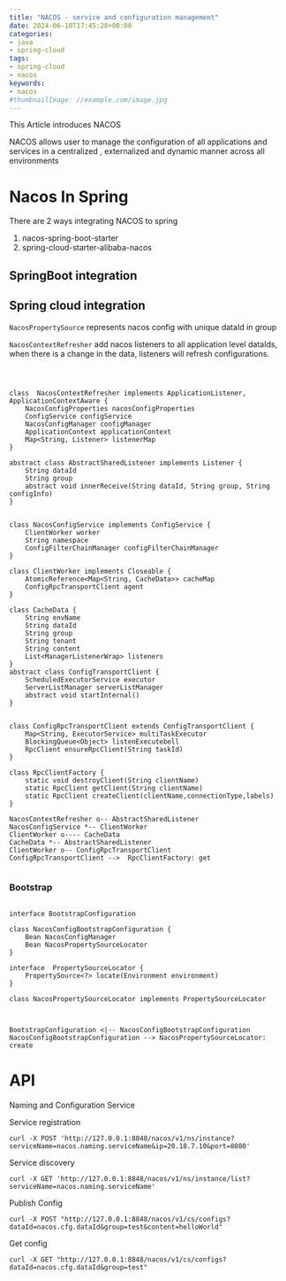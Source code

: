 ```yaml
---
title: "NACOS - service and configuration management"
date: 2024-06-10T17:45:28+08:00
categories:
- java
- spring-cloud
tags:
- spring-cloud
- nacos
keywords:
- nacos
#thumbnailImage: //example.com/image.jpg
---
```

This Article introduces NACOS 

<!--more-->


NACOS allows user to manage the configuration of all applications and services in a centralized , externalized and dynamic manner across all environments


# Nacos In Spring

There are 2  ways integrating NACOS to spring
1. nacos-spring-boot-starter
2. spring-cloud-starter-alibaba-nacos

## SpringBoot integration



## Spring cloud integration


`NacosPropertySource` represents nacos config with unique dataId in group

`NacosContextRefresher` add nacos listeners to all application level dataIds, when there is a change in the data, listeners will refresh configurations.


```plantuml



class  NacosContextRefresher implements ApplicationListener, ApplicationContextAware {
    NacosConfigProperties nacosConfigProperties
    ConfigService configService
    NacosConfigManager configManager
    ApplicationContext applicationContext
    Map<String, Listener> listenerMap
}

abstract class AbstractSharedListener implements Listener {
    String dataId
    String group
    abstract void innerReceive(String dataId, String group, String configInfo)
}


class NacosConfigService implements ConfigService {
    ClientWorker worker
    String namespace
    ConfigFilterChainManager configFilterChainManager
}

class ClientWorker implements Closeable {
    AtomicReference<Map<String, CacheData>> cacheMap
    ConfigRpcTransportClient agent
}

class CacheData {
    String envName
    String dataId
    String group
    String tenant
    String content
    List<ManagerListenerWrap> listeners
}
abstract class ConfigTransportClient {
    ScheduledExecutorService executor
    ServerListManager serverListManager
    abstract void startInternal()
}


class ConfigRpcTransportClient extends ConfigTransportClient {
    Map<String, ExecutorService> multiTaskExecutor
    BlockingQueue<Object> listenExecutebell
    RpcClient ensureRpcClient(String taskId)
}

class RpcClientFactory {
    static void destroyClient(String clientName)
    static RpcClient getClient(String clientName)
    static RpcClient createClient(clientName,connectionType,labels)
}

NacosContextRefresher o-- AbstractSharedListener
NacosConfigService *-- ClientWorker
ClientWorker o---- CacheData
CacheData *-- AbstractSharedListener
ClientWorker o-- ConfigRpcTransportClient 
ConfigRpcTransportClient -->  RpcClientFactory: get


```









### Bootstrap
```plantuml

interface BootstrapConfiguration 

class NacosConfigBootstrapConfiguration {
    Bean NacosConfigManager
    Bean NacosPropertySourceLocator
}

interface  PropertySourceLocator {
    PropertySource<?> locate(Environment environment)
}

class NacosPropertySourceLocator implements PropertySourceLocator



BootstrapConfiguration <|-- NacosConfigBootstrapConfiguration 
NacosConfigBootstrapConfiguration --> NacosPropertySourceLocator: create

```

# API
Naming and Configuration Service

Service registration
```
curl -X POST 'http://127.0.0.1:8848/nacos/v1/ns/instance?serviceName=nacos.naming.serviceName&ip=20.18.7.10&port=8080'
```
Service discovery
```
curl -X GET 'http://127.0.0.1:8848/nacos/v1/ns/instance/list?serviceName=nacos.naming.serviceName'
```
Publish Config
```
curl -X POST "http://127.0.0.1:8848/nacos/v1/cs/configs?dataId=nacos.cfg.dataId&group=test&content=helloWorld"
```
Get config
```
curl -X GET "http://127.0.0.1:8848/nacos/v1/cs/configs?dataId=nacos.cfg.dataId&group=test"
```




